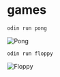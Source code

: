 # games

```console
odin run pong
````
![Pong](pong.png)

```console
odin run floppy
````
![Floppy](floppy.png)
